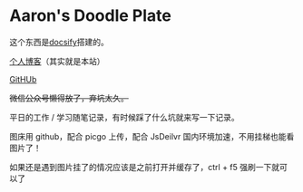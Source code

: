 # Aaron's Doodle Plate

这个东西是[docsify](https://github.com/docsifyjs/docsify)搭建的。

[个人博客](https://aaronkwong929.github.io/study-notes/)（其实就是本站）

[GitHUb](https://github.com/AaronKwong929)

~~微信公众号懒得放了，弃坑太久。~~

平日的工作 / 学习随笔记录，有时候踩了什么坑就来写一下记录。

图床用 github，配合 picgo 上传，配合 JsDeilvr 国内环境加速，不用挂梯也能看图片了！

如果还是遇到图片挂了的情况应该是之前打开并缓存了，ctrl + f5 强刷一下就可以了
